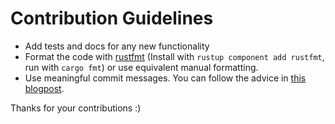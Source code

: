 # Contribution Guidelines

- Add tests and docs for any new functionality
- Format the code with [rustfmt](https://github.com/rust-lang/rustfmt)
  (Install with `rustup component add rustfmt`, run with `cargo fmt`) or use equivalent manual formatting.
- Use meaningful commit messages. You can follow the advice
  in [this blogpost](http://tbaggery.com/2008/04/19/a-note-about-git-commit-messages.html).

Thanks for your contributions :)
